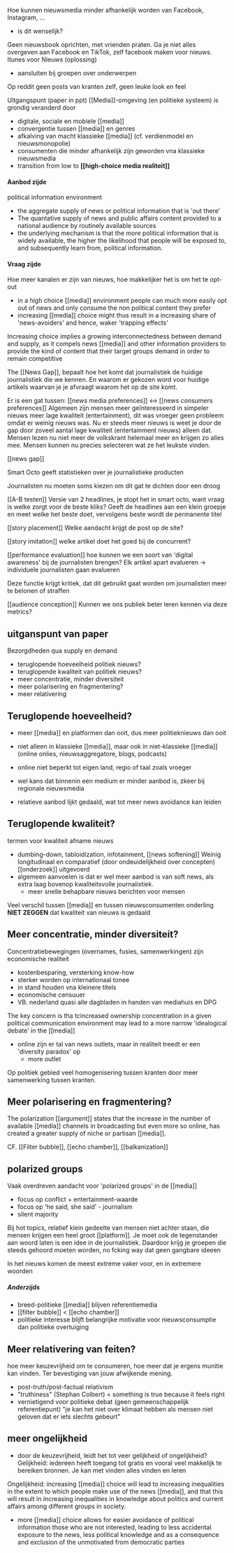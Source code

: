
Hoe kunnen nieuwsmedia minder afhankelijk worden van Facebook, Instagram, ...
- is dit wenselijk?

Geen nieuwsbook oprichten, met vrienden praten. Ga je niet alles overgeven aan Facebook en TikTok, zelf facebook maken voor nieuws.
Itunes voor Nieuws (oplossing)
- aansluiten bij groepen over onderwerpen 

Op reddit geen posts van kranten zelf, geen leuke look en feel

Uitgangspunt (paper in ppt)
[[Media]]-omgeving (en politieke systeem) is grondig veranderd door
- digitale, sociale en mobiele [[media]]
- convergentie tussen [[media]] en genres
- afkalving van macht klassieke [[media]] (cf. verdienmodel en nieuwsmonopolie)
- consumenten die minder afhankelijk zijn geworden vna klassieke nieuwsmedia
- transition from low to **[[high-choice media realiteit]]** 

#### Aanbod zijde
political information environment
- the aggregate supply of news or political information that is 'out there'
- The quantative supply of news and public affairs content provided to a national audience by routinely available sources
- the underlying mechanism is that the more political information that is widely available, the higher the likelihood that people will be exposed to, and subsequently learn from, political information.

#### Vraag zijde
Hoe meer kanalen er zijn van nieuws, hoe makkelijker het is om het te opt-out 
- in a high choice [[media]] environment people can much more easily opt out of news and only consume the non political content they prefer
- increasing [[media]] choice might thus result in a increasing share of 'news-avoiders' and hence, waker 'trapping effects'

Increasing choice implies a growing interconnectedness between demand and supply, as it compels news [[media]] and other information providers to provide the kind of content that their target groups demand in order to remain competitive


The [[News Gap]], bepaalt hoe het komt dat journalistiek de huidige journalistiek die we kennen.
En waarom er gekozen word voor huidige artikels waarvan je je afvraagt waarom het op de site komt.

Er is een gat tussen: [[news media preferences]] <-> [[news consumers preferences]]
Algemeen zijn mensen meer geïnteresseerd in simpeler nieuws meer lage kwaliteit (entertainment), dit was vroeger geen probleem omdat er weinig nieuws was. Nu er steeds meer nieuws is weet je door de gap door zoveel aantal lage kwaliteit (entertainment nieuws) alleen dat. Mensen lezen nu niet meer de volkskrant helemaal meer en krijgen zo alles mee. Mensen kunnen nu precies selecteren wat ze het leukste vinden. 

[[news gap]] 

Smart Octo geeft statistieken over je journalistieke producten

Journalisten nu moeten soms kiezen om dit gat te dichten door een droog


[[A-B testen]]
Versie van 2 headlines, je stopt het in smart octo, want vraag is welke zorgt voor de beste kliks?
Geeft de headlines aan een klein groepje en meet welke het beste doet, vervolgens beste wordt de permanente titel

[[story placement]]
Welke aandacht krijgt de post op de site?

[[story imitation]]
welke artikel doet het goed bij de concurrent?

[[performance evaluation]]
hoe kunnen we een soort van 'digital awareness' bij de journalisten brengen?
Elk artikel apart evalueren -> individuele journalisten gaan evalueren

Deze functie krijgt kritiek, dat dit gebruikt gaat worden om journalisten meer te belonen of straffen

[[audience conception]]
Kunnen we ons publiek beter leren kennen via deze metrics?


## uitganspunt van paper
Bezorgdheden qua supply en demand
- teruglopende hoeveelheid politiek nieuws?
- teruglopende kwaliteit van politiek nieuws?
- meer concentratie, minder diversiteit
- meer polarisering en fragmentering?
- meer relativering

## Teruglopende hoeveelheid?
- meer [[media]] en platformen dan ooit, dus meer politieknieuws dan ooit
- niet alleen in klassieke [[media]], maar ook in niet-klassieke [[media]] (online onlies, nieuwsaggregatore, blogs, podcasts)
- online niet beperkt tot eigen land, regio of taal zoals vroeger

- wel kans dat binnenin een medium er minder aanbod is, zkeer bij regionale nieuwsmedia
- relatieve aanbod lijkt gedaald, wat tot meer news avoidance kan leiden

## Teruglopende kwaliteit?
termen voor kwaliteit afname nieuws
- dumbing-down, tabloidization, infotainment, [[news softening]]
Weinig longitudinaal en comparatief (door ondeuidelijkheid over concepten) [[onderzoek]] uitgevoerd
- algemeen aanvoelen is dat er wel meer aanbod is van soft news, als extra laag bovenop kwaliteitsvolle journalistiek.
	- meer snelle behapbare nieuws berichten voor mensen

Veel verschil tussen [[media]] en tussen nieuwsconsumenten onderling
**NIET ZEGGEN** dat kwaliteit van nieuws is gedaald


## Meer concentratie, minder diversiteit?
Concentratiebewegingen (overnames, fusies, samenwerkingen) zijn economische realiteit
- kostenbesparing, versterking know-how
- sterker worden op internationaal tonee
- in stand houden vna kleinere titels
- economische censuuer
- VB. nederland quasi alle dagbladen in handen van mediahuis en DPG

The key concern is tha tcincreased ownership concentration in a given political communication environment may lead to a more narrow 'idealogical debate' in the [[media]]

- online zijn er tal van news outlets, maar in realiteit treedt er een 'diversity paradox' op
	- more outlet

Op politiek gebied veel homogenisering tussen kranten door meer samenwerking tussen kranten.

## Meer polarisering en fragmentering?
The polarization [[argument]] states that the increase in the number of available [[media]] channels in broadcasting but even more so online, has created a greater supply of niche or partisan [[media]].

CF. [[Filter bubble]], [[echo chamber]], [[balkanization]]

## polarized groups
Vaak overdreven aandacht voor 'polarized groups' in de [[media]]
- focus op conflict + entertainment-waarde
- focus op 'he said, she said' - journalism 
- silent majority 

Bij hot topics, relatief klein gedeelte van mensen niet achter staan, die mensen krijgen een heel groot [[platform]].
Je moet ook de tegenstander aan woord laten is een idee in de journalistiek. Daardoor krijg je groepen die steeds gehoord moeten worden, no fcking way dat geen gangbare ideeen

In het nieuws komen de meest extreme vaker voor, en in extremere woorden

##### Anderzijds
- breed-politieke [[media]] blijven referentiemedia
- [[filter bubble]] < [[echo chamber]]
- politieke interesse blijft belangrijke motivatie voor nieuwsconsumptie dan politieke overtuiging

## Meer relativering van feiten?
hoe meer keuzevrijheid om te consumeren, hoe meer dat je ergens munitie kan vinden. Ter bevestiging van jouw afwijkende mening.
- post-truth/post-factual relativism
- "truthiness" (Stephan Colbert) = something is true because it feels right
- vernietigend voor politieke debat (geen gemeenschappelijk referentiepunt)
"je kan het niet over klimaat hebben als mensen niet geloven dat er iets slechts gebeurt"


## meer ongelijkheid
- door de keuzevrijheid, leidt het tot veer gelijkheid of ongelijkheid?
Gelijkheid: iedereen heeft toegang tot gratis en vooral veel makkelijk te bereiken bronnen. Je kan met vinden alles vinden en leren

Ongelijkheid: increasing [[media]] choice will lead to increasing inequalities in the extent to which people make use of the news [[media]], and that this will result in increasing inequalities in knowledge about politics and current affairs among different groups in society.
- more [[media]] choice allows for easier avoidance of political information those who are not interested, leading to less accidental exposure to the news, less political knowledge and as a consequence and exclusion of the unmotivated from democratic parties
